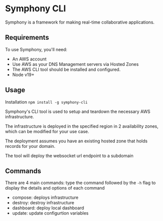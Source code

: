 # Symphony CLI

Symphony is a framework for making real-time collaborative applications.

## Requirements

To use Symphony, you'll need:

- An AWS account
- Use AWS as your DNS Management servers via Hosted Zones
- The AWS CLI tool should be installed and configured.
- Node v19+

## Usage

Installation
`npm install -g symphony-cli`

Symphony's CLI tool is used to setup and teardown the necessary AWS infrastructure.

The infrastructure is deployed in the specified region in 2 availability zones, which can be
modified for your use case. 

The deployment assumes you have an existing hosted zone that holds records for your domain.

The tool will deploy the websocket url endpoint to a subdomain

## Commands

There are 4 main commands: type the command followed by the `-h` flag to display the details and options of each command
  - compose: deploys infrastructure
  - destroy: destroy infrastructure
  - dashboard: deploy local dashboard
  - update: update configurtion variables
